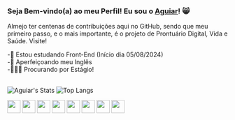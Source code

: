 ### Seja Bem-vindo(a) ao meu Perfil! Eu sou o [Aguiar](https://github.com/AguiarBarbosa)! 😸

Almejo ter centenas de contribuições aqui no GitHub, sendo que meu primeiro passo, e o mais importante, é o projeto de Prontuário Digital, Vida e Saúde. Visite!

-🔎 Estou estudando Front-End (Início dia 05/08/2024)  
-📗 Aperfeiçoando meu Inglês  
-🧑🏽‍💻 Procurando por Estágio!  
<br>

![Aguiar's Stats](https://github-readme-stats.vercel.app/api?username=AguiarBarbosa&count_private=true&theme=dracula&show_icons=true&include_all_commits=true)
![Top Langs](https://github-readme-stats.vercel.app/api/top-langs/?username=AguiarBarbosa&theme=dracula&hide=TeX&layout=compact)


<div display="inline-block">
<img src="https://cdn.jsdelivr.net/gh/devicons/devicon@latest/icons/html5/html5-original.svg" width="30px"/>
<img src="https://cdn.jsdelivr.net/gh/devicons/devicon@latest/icons/css3/css3-original.svg" width="30px"/>
<img src="https://cdn.jsdelivr.net/gh/devicons/devicon@latest/icons/javascript/javascript-original.svg" width="30px"/>
<img src="https://cdn.jsdelivr.net/gh/devicons/devicon@latest/icons/java/java-original.svg" width="30px"/>
<img src="https://cdn.jsdelivr.net/gh/devicons/devicon@latest/icons/mysql/mysql-original.svg" width="30px"/>
<img src="https://cdn.jsdelivr.net/gh/devicons/devicon@latest/icons/git/git-original.svg" width="30px"/>
<img src="https://cdn.jsdelivr.net/gh/devicons/devicon@latest/icons/github/github-original.svg" width="30px"/>
<img src="https://cdn.jsdelivr.net/gh/devicons/devicon@latest/icons/vscode/vscode-original.svg" width="30px"/>
</div>     
